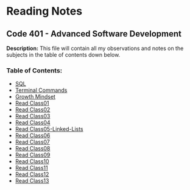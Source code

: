 # Reading Notes
## Code 401 - Advanced Software Development
**Description:**
This file will contain all my observations and notes on the subjects in the table of contents down below.
### Table of Contents:
-  [SQL](401-reading-notes/sql.md)
- [Terminal Commands](401-reading-notes/Terminal.md)
- [Growth Mindset](401-reading-notes/Growth-Mindset.md)
- [Read Class01](401-reading-notes/Read-Class01.md)
- [Read Class02](401-reading-notes/Read-Class02.md)
- [Read Class03](401-reading-notes/Read-Class03.md)
- [Read Class04](401-reading-notes/Read-Class04.md)
- [Read Class05-Linked-Lists](401-reading-notes/Read-Class05-Linked.md)
- [Read Class06](401-reading-notes/Read-Class06.md)
- [Read Class07](401-reading-notes/Read-Class07.md)
- [Read Class08](401-reading-notes/Read-Class08.md)
- [Read Class09](401-reading-notes/Read-Class09.md)
- [Read Class10](401-reading-notes/Read-Class10.md)
- [Read Class11](401-reading-notes/Read-Class11.md)
- [Read Class12](401-reading-notes/Read-Class12.md)
- [Read Class13](401-reading-notes/Read-Class13.md)
  
  
  


